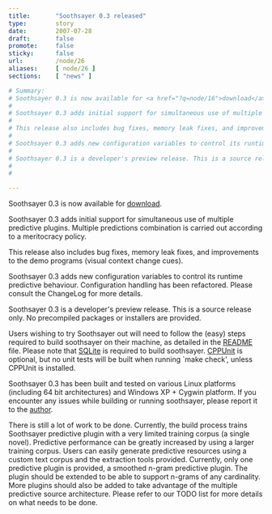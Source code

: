 ```yaml
---
title:       "Soothsayer 0.3 released"
type:        story
date:        2007-07-28
draft:       false
promote:     false
sticky:      false
url:         /node/26
aliases:     [ node/26 ]
sections:    [ "news" ]

# Summary:
# Soothsayer 0.3 is now available for <a href="?q=node/16">download</a>.
# 
# Soothsayer 0.3 adds initial support for simultaneous use of multiple predictive plugins. Multiple predictions combination is carried out according to a meritocracy policy.
# 
# This release also includes bug fixes, memory leak fixes, and improvements to the demo programs (visual context change cues).
# 
# Soothsayer 0.3 adds new configuration variables to control its runtime predictive behaviour. Configuration handling has been refactored. Please consult the ChangeLog for more details.
# 
# Soothsayer 0.3 is a developer's preview release. This is a source release only. No precompiled packages or installers are provided.
# 
# 

---
```

Soothsayer 0.3 is now available for <a href="?q=node/16">download</a>.

Soothsayer 0.3 adds initial support for simultaneous use of multiple predictive plugins. Multiple predictions combination is carried out according to a meritocracy policy.

This release also includes bug fixes, memory leak fixes, and improvements to the demo programs (visual context change cues).

Soothsayer 0.3 adds new configuration variables to control its runtime predictive behaviour. Configuration handling has been refactored. Please consult the ChangeLog for more details.

Soothsayer 0.3 is a developer's preview release. This is a source release only. No precompiled packages or installers are provided.


<!--more-->
<!--break-->

Users wishing to try Soothsayer out will need to follow the (easy) steps required to build soothsayer on their machine, as detailed in the <a href="soothsayer/trunk/README">README</a> file. Please note that <a href="?q=node/17">SQLite</a> is required to build soothsayer. <a href="?q=node/17">CPPUnit</a> is optional, but no unit tests will be built when running `make check', unless CPPUnit is installed.

Soothsayer 0.3 has been built and tested on various Linux platforms (including 64 bit architectures) and Windows XP + Cygwin platform. If you encounter any issues while building or running soothsayer, please report it to the <a href="?q=node/19">author</a>.

There is still a lot of work to be done. Currently, the build process trains Soothsayer predictive plugin with a very limited training corpus (a single novel).
Predictive performance can be greatly increased by using a larger training corpus. Users can easily generate predictive resources using a custom text corpus and the extraction tools provided.
Currently, only one predictive plugin is provided, a smoothed n-gram predictive plugin. The plugin should be extended to be able to support n-grams of any cardinality. More plugins should also be added to take advantage of the multiple predictive source architecture.
Please refer to our TODO list for more details on what needs to be done.

